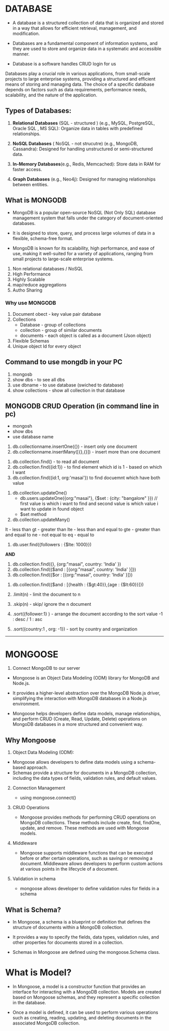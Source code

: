 # DATABASE
- A database is a structured collection of data that is organized and stored in a way that allows for efficient retrieval, management, and modification.
  
- Databases are a fundamental component of information systems, and they are used to store and organize data in a systematic and accessible manner.

- Database is a software  handles CRUD login for us 
  
Databases play a crucial role in various applications, from small-scale projects to large enterprise systems, providing a structured and efficient means of storing and managing data. The choice of a specific database depends on factors such as data requirements, performance needs, scalability, and the nature of the application.


## Types of Databases:
1. **Relational Databases** (SQL - structured ) (e.g., MySQL, PostgreSQL, Oracle SQL , MS SQL): Organize data in tables with predefined relationships.
   
2. **NoSQL Databases** ( NoSQL - not strucutre) (e.g., MongoDB, Cassandra): Designed for handling unstructured or semi-structured data.
   
3. **In-Memory Databases**(e.g., Redis, Memcached): Store data in RAM for faster access.
   
4. **Graph Databases** (e.g., Neo4j): Designed for managing relationships between entities.



## What is MONGODB
- MongoDB is a popular open-source NoSQL (Not Only SQL) database management system that falls under the category of document-oriented databases. 

- It is designed to store, query, and process large volumes of data in a flexible, schema-free format. 
  
- MongoDB is known for its scalability, high performance, and ease of use, making it well-suited for a variety of applications, ranging from small projects to large-scale enterprise systems.

1. Non relational databases / NoSQL
2. High Performance 
3. Highly Scalable 
4. map/reduce aggregations
5. Autho Sharing

### Why use MONGODB
1. Document obect - key value pair database
2. Collections
    - Database - group of collections
    - collection - group of similar documents
    - documents - each object is called as a document (Json object)
3. Flexible Schemas
4. Unique object Id for every object





## Command to use mongdb in your PC
1. mongosb
2. show dbs - to see all dbs
3. use dbname - to use database (swiched to database)
4. show collections - show all collection in that database




## MONGODB CRUD Operation (in command line in pc)
   - mongosh 
   - show dbs
   - use database name 

<!-- Insert / Post -->
1. db.collectionname.insertOne({}) - insert only one document
2. db.collectionname.insertMany([{},{}]) - insert more than one document

<!-- See / Get -->
1. db.collection.find() - to read all document 
2. db.collection.find({id:1}) - to find element which id is 1 - based on which I want
3. db.collection.find({id:1, org:'masai'}) to find docuemnt which have both value



<!-- Update  -->
1. db.collection.updateOne()
    - db.users.updateOne({org:"masai"}, {$set : {city: "bangalore" }}) // first value is which i want to find and second value is which value i want to update in found object
    - $set method
2. db.collection.updateMany()


<!--  Finding using comparison operator -->
lt  - less than
gt - greater than
lte - less than and equal to
gte - greater than and equal to
ne - not equal to
eq - equal to 

1. db.user.find({followers : {$lte: 1000}})
 


<!-- Logical Operator And/ Or -->
**AND**
1. db.collection.find({}, {org:"masai", country: 'India' })
2. db.collection.find({$and : [{org:"masai", country: 'India' }]})
3. db.collection.find({$or : [{org:"masai", country: 'India' }]})


<!-- Comparsion and logical -->
1. db.collection.find({$and : [{health : {$gt:40}},{age : {$lt:60}}]})



1. .limit(n) - limit the document to n
2. .skip(n) - skip/ ignore the n document
3. .sort({follower:1}  ) - arrange the document according to the sort value -1 : desc / 1 : asc
4. .sort({country:1 , org: -1}) - sort by country and organization





---

# MONGOOSE
1. Connect MongoDB to our server



- Mongoose is an Object Data Modeling (ODM) library for MongoDB and Node.js.
  
- It provides a higher-level abstraction over the MongoDB Node.js driver, simplifying the interaction with MongoDB databases in a Node.js environment. 
  
- Mongoose helps developers define data models, manage relationships, and perform CRUD (Create, Read, Update, Delete) operations on MongoDB databases in a more structured and convenient way.


## Why Mongoose
1. Object Data Modeling (ODM):
  - Mongoose allows developers to define data models using a schema-based approach. 
  - Schemas provide a structure for documents in a MongoDB collection, including the data types of fields, validation rules, and default values.

2. Connection Management  
   - using mongoose.connect()

3. CRUD Operations
   - Mongoose provides methods for performing CRUD operations on MongoDB collections. These methods include create, find, findOne, update, and remove. These methods are used with Mongoose models.
  
4. Middleware
   - Mongoose supports middleware functions that can be executed before or after certain operations, such as saving or removing a document. Middleware allows developers to perform custom actions at various points in the lifecycle of a document.
  
5. Validation in schema
   - mongoose allows developer to define validation rules for fields in a schema
  
  

## What is Schema?
- In Mongoose, a schema is a blueprint or definition that defines the structure of documents within a MongoDB collection. 
  
- It provides a way to specify the fields, data types, validation rules, and other properties for documents stored in a collection. 
  
- Schemas in Mongoose are defined using the mongoose.Schema class.


# What is Model? 
- In Mongoose, a model is a constructor function that provides an interface for interacting with a MongoDB collection. Models are created based on Mongoose schemas, and they represent a specific collection in the database.
  
-  Once a model is defined, it can be used to perform various operations such as creating, reading, updating, and deleting documents in the associated MongoDB collection.